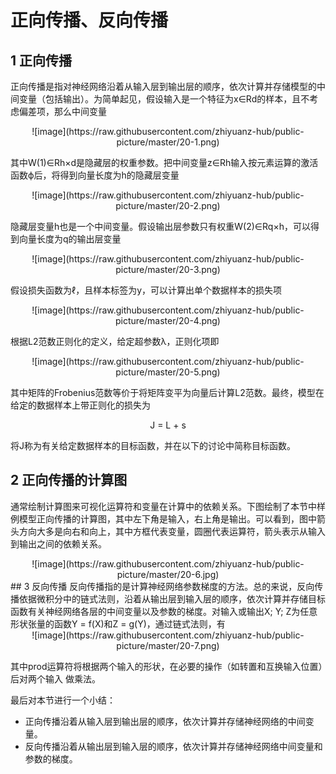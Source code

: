 # 正向传播、反向传播
## 1 正向传播
正向传播是指对神经⽹络沿着从输⼊层到输出层的顺序，依次计算并存储模型的中间变量（包括输出）。为简单起⻅，假设输⼊是⼀个特征为x∈Rd的样本，且不考虑偏差项，那么中间变量

<div align=center>
    ![image](https://raw.githubusercontent.com/zhiyuanz-hub/public-picture/master/20-1.png)
</div> 

其中W(1)∈Rh×d是隐藏层的权重参数。把中间变量z∈Rh输⼊按元素运算的激活函数ϕ后，将得到向量⻓度为h的隐藏层变量

<div align=center>
    ![image](https://raw.githubusercontent.com/zhiyuanz-hub/public-picture/master/20-2.png)
</div> 

隐藏层变量h也是⼀个中间变量。假设输出层参数只有权重W(2)∈Rq×h，可以得到向量⻓度为q的输出层变量

<div align=center>
    ![image](https://raw.githubusercontent.com/zhiyuanz-hub/public-picture/master/20-3.png)
</div> 

假设损失函数为ℓ，且样本标签为y，可以计算出单个数据样本的损失项

<div align=center>
    ![image](https://raw.githubusercontent.com/zhiyuanz-hub/public-picture/master/20-4.png)
</div> 

根据L2范数正则化的定义，给定超参数λ，正则化项即

<div align=center>
    ![image](https://raw.githubusercontent.com/zhiyuanz-hub/public-picture/master/20-5.png)
</div> 

其中矩阵的Frobenius范数等价于将矩阵变平为向量后计算L2范数。最终，模型在给定的数据样本上带正则化的损失为

<div align=center>
    J = L + s
</div>

将J称为有关给定数据样本的⽬标函数，并在以下的讨论中简称⽬标函数。
## 2 正向传播的计算图
通常绘制计算图来可视化运算符和变量在计算中的依赖关系。下图绘制了本节中样例模型正向传播的计算图，其中左下⻆是输⼊，右上⻆是输出。可以看到，图中箭头⽅向⼤多是向右和向上，其中⽅框代表变量，圆圈代表运算符，箭头表⽰从输⼊到输出之间的依赖关系。

<div align=center>
    ![image](https://raw.githubusercontent.com/zhiyuanz-hub/public-picture/master/20-6.jpg)
</div> 
## 3 反向传播
反向传播指的是计算神经⽹络参数梯度的⽅法。总的来说，反向传播依据微积分中的链式法则，沿着从输出层到输⼊层的顺序，依次计算并存储⽬标函数有关神经⽹络各层的中间变量以及参数的梯度。对输⼊或输出X; Y; Z为任意形状张量的函数Y = f(X)和Z = g(Y)，通过链式法则，有

<div align=center>
    ![image](https://raw.githubusercontent.com/zhiyuanz-hub/public-picture/master/20-7.png)
</div> 

其中prod运算符将根据两个输⼊的形状，在必要的操作（如转置和互换输⼊位置）后对两个输⼊
做乘法。

最后对本节进行一个小结：
+ 正向传播沿着从输⼊层到输出层的顺序，依次计算并存储神经⽹络的中间变量。
+ 反向传播沿着从输出层到输⼊层的顺序，依次计算并存储神经⽹络中间变量和参数的梯度。